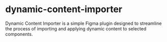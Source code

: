 # dynamic-content-importer
Dynamic Content Importer is a simple Figma plugin designed to streamline the process of importing and applying dynamic content to selected components.
